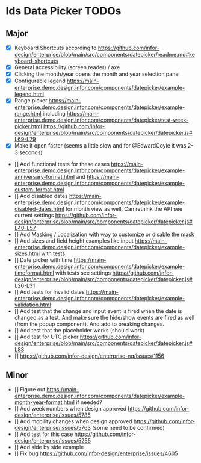 # Ids Data Picker TODOs

## Major

- [x] Keyboard Shortcuts according to https://github.com/infor-design/enterprise/blob/main/src/components/datepicker/readme.md#keyboard-shortcuts
- [x] General accessibility (screen reader) / axe
- [x] Clicking the month/year opens the month and year selection panel
- [x] Configurable legend https://main-enterprise.demo.design.infor.com/components/datepicker/example-legend.html
- [x] Range picker https://main-enterprise.demo.design.infor.com/components/datepicker/example-range.html including https://main-enterprise.demo.design.infor.com/components/datepicker/test-week-picker.html https://github.com/infor-design/enterprise/blob/main/src/components/datepicker/datepicker.js#L69-L79
- [x] Make it open faster (seems a little slow and for @EdwardCoyle it was 2-3 seconds)
- [] Add functional tests for these cases https://main-enterprise.demo.design.infor.com/components/datepicker/example-anniversary-format.html and https://main-enterprise.demo.design.infor.com/components/datepicker/example-custom-format.html
- [] Add disabled dates https://main-enterprise.demo.design.infor.com/components/datepicker/example-disabled-dates.html for month view as well. Can rethink the API see current settings https://github.com/infor-design/enterprise/blob/main/src/components/datepicker/datepicker.js#L40-L57
- [] Add Masking / Localization with way to customize or disable the mask
- [] Add sizes and field height examples like input https://main-enterprise.demo.design.infor.com/components/datepicker/example-sizes.html with tests
- [] Date picker with time https://main-enterprise.demo.design.infor.com/components/datepicker/example-timeformat.html with tests see settings https://github.com/infor-design/enterprise/blob/main/src/components/datepicker/datepicker.js#L26-L31
- [] Add tests for invalid dates https://main-enterprise.demo.design.infor.com/components/datepicker/example-validation.html
- [] Add test that the change and input event is fired when the date is changed as a test. And make sure the hide/show events are fired as well (from the popup component). And add to breaking changes.
- [] Add test that the placeholder works (should work)
- [] Add test for UTC picker https://github.com/infor-design/enterprise/blob/main/src/components/datepicker/datepicker.js#L83
- [] https://github.com/infor-design/enterprise-ng/issues/1156

## Minor

- [] Figure out https://main-enterprise.demo.design.infor.com/components/datepicker/example-month-year-format.html if needed?
- [] Add week numbers when design approved https://github.com/infor-design/enterprise/issues/5785
- [] Add mobility changes when design approved https://github.com/infor-design/enterprise/issues/5763 (some need to be confirmed)
- [] Add test for this case https://github.com/infor-design/enterprise/issues/5255
- [] Add side by side example
- [] Fix bug https://github.com/infor-design/enterprise/issues/4605
